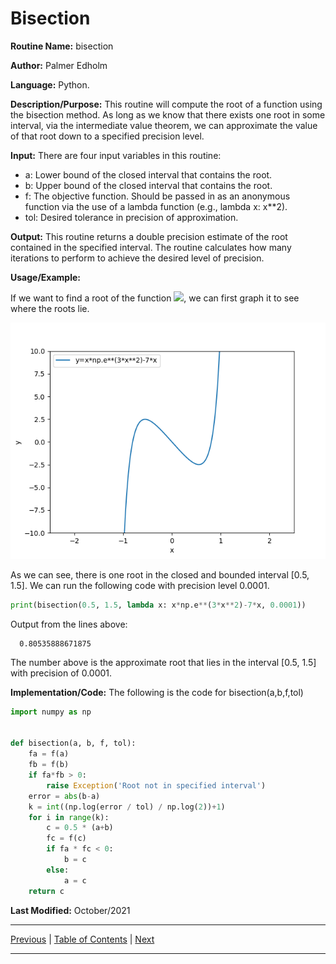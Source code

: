 # Bisection

**Routine Name:** bisection

**Author:** Palmer Edholm

**Language:** Python.

**Description/Purpose:** This routine will compute the root of a function using the bisection method. As long as we know that there exists one root in some interval, via the intermediate value theorem, we can approximate the value of that root down to a specified precision level.

**Input:** There are four input variables in this routine:

* a: Lower bound of the closed interval that contains the root.
* b: Upper bound of the closed interval that contains the root.
* f: The objective function. Should be passed in as an anonymous function via the use of a lambda function (e.g., lambda x: x**2).
* tol: Desired tolerance in precision of approximation.

**Output:** This routine returns a double precision estimate of the root contained in the specified interval. The routine calculates how many iterations to perform to achieve the desired level of precision.

**Usage/Example:**

If we want to find a root of the function <img src="https://render.githubusercontent.com/render/math?math=xe^{3x^2}-7x">, we can first graph it to see where the roots lie.

![alt text](sheet4_3.png)

As we can see, there is one root in the closed and bounded interval [0.5, 1.5]. We can run the following code with precision level 0.0001.
```python
print(bisection(0.5, 1.5, lambda x: x*np.e**(3*x**2)-7*x, 0.0001))
```
Output from the lines above:

      0.80535888671875

The number above is the approximate root that lies in the interval [0.5, 1.5] with precision of 0.0001.

**Implementation/Code:** The following is the code for bisection(a,b,f,tol)
```python
import numpy as np


def bisection(a, b, f, tol):
    fa = f(a)
    fb = f(b)
    if fa*fb > 0:
        raise Exception('Root not in specified interval')
    error = abs(b-a)
    k = int((np.log(error / tol) / np.log(2))+1)
    for i in range(k):
        c = 0.5 * (a+b)
        fc = f(c)
        if fa * fc < 0:
            b = c
        else:
            a = c
    return c
```
**Last Modified:** October/2021

<hr>

[Previous](fxd_pt_iter.md)
| [Table of Contents](toc/manual_toc.md)
| [Next](newton.md)

<hr>
